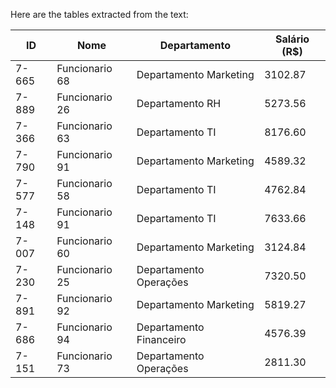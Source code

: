 Here are the tables extracted from the text:

| ID     | Nome            | Departamento         | Salário (R$) |
|--------|-----------------|----------------------|---------------|
| 7-665  | Funcionario 68  | Departamento Marketing| 3102.87       |
| 7-889  | Funcionario 26  | Departamento RH      | 5273.56       |
| 7-366  | Funcionario 63  | Departamento TI      | 8176.60       |
| 7-790  | Funcionario 91  | Departamento Marketing| 4589.32       |
| 7-577  | Funcionario 58  | Departamento TI      | 4762.84       |
| 7-148  | Funcionario 91  | Departamento TI      | 7633.66       |
| 7-007  | Funcionario 60  | Departamento Marketing| 3124.84       |
| 7-230  | Funcionario 25  | Departamento Operações| 7320.50       |
| 7-891  | Funcionario 92  | Departamento Marketing| 5819.27       |
| 7-686  | Funcionario 94  | Departamento Financeiro| 4576.39      |
| 7-151  | Funcionario 73  | Departamento Operações| 2811.30       |